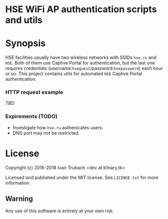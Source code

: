 HSE WiFi AP authentication scripts and utils
============================================

# Synopsis

HSE facilities usually have two wireless networks with SSIDs `hse.ru` and `HSE`.
Both of them use Captive Portal for authentication, but the last one requires
credentials (username:`hseguest`/password:`hsepassword`) each hour or so.
This project contains utils for automated `HSE` Captive Portal authentication.

### HTTP request example

*TBD*

### Expirements (TODO)

- Investigate how `hse.ru` authenicates users.
- DNS port may not be restricted.

# License

Copyright (c) 2016-2018 Ivan Trubach &lt;dev at b1nary.tk&gt;

Licensed and published under the MIT license.
See `LICENSE.txt` for more information.

## Warning

Any use of this software is entirely at your own risk.
